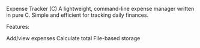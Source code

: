 Expense Tracker (C)
A lightweight, command-line expense manager written in pure C. Simple and efficient for tracking daily finances.

Features:

Add/view expenses
Calculate total
File-based storage


